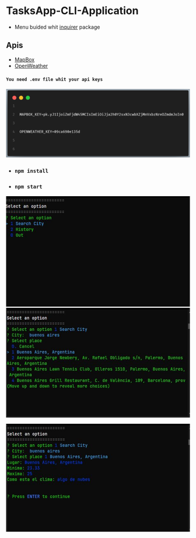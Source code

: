 # TasksApp-CLI-Application

-   Menu buided whit [inquirer] package

## Apis

-   [MapBox]
-   [OpenWeather]

#### `You need .env file whit your api keys`

![env file](examples/env.png)

-   ### `npm install`

-   ### `npm start`

![app example](/examples/app1.jpg)
![app example](/examples/app2.jpg)

![app example](/examples/app3.jpg)

[inquirer]: https://www.npmjs.com/package/inquirer
[mapbox]: https://www.mapbox.com/
[openweather]: https://openweathermap.org/
